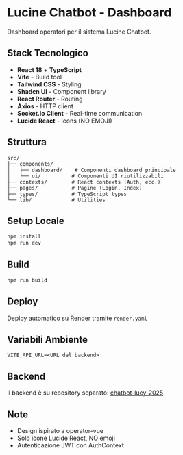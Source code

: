 # Lucine Chatbot - Dashboard

Dashboard operatori per il sistema Lucine Chatbot.

## Stack Tecnologico

- **React 18** + **TypeScript**
- **Vite** - Build tool
- **Tailwind CSS** - Styling
- **Shadcn UI** - Component library
- **React Router** - Routing
- **Axios** - HTTP client
- **Socket.io Client** - Real-time communication
- **Lucide React** - Icons (NO EMOJI)

## Struttura

```
src/
├── components/
│   ├── dashboard/    # Componenti dashboard principale
│   └── ui/          # Componenti UI riutilizzabili
├── contexts/        # React contexts (Auth, ecc.)
├── pages/           # Pagine (Login, Index)
├── types/           # TypeScript types
└── lib/             # Utilities
```

## Setup Locale

```bash
npm install
npm run dev
```

## Build

```bash
npm run build
```

## Deploy

Deploy automatico su Render tramite `render.yaml`

## Variabili Ambiente

```env
VITE_API_URL=<URL del backend>
```

## Backend

Il backend è su repository separato: [chatbot-lucy-2025](https://github.com/mujians/chatbot-lucy-2025)

## Note

- Design ispirato a operator-vue
- Solo icone Lucide React, NO emoji
- Autenticazione JWT con AuthContext
